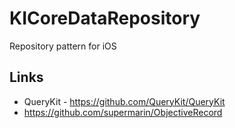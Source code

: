 KICoreDataRepository
====================

Repository pattern for iOS

Links
---

- QueryKit - https://github.com/QueryKit/QueryKit
- https://github.com/supermarin/ObjectiveRecord
